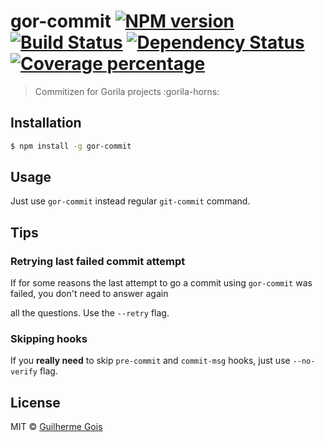 # gor-commit [![NPM version][npm-image]][npm-url] [![Build Status][travis-image]][travis-url] [![Dependency Status][daviddm-image]][daviddm-url] [![Coverage percentage][coveralls-image]][coveralls-url]

> Commitizen for Gorila projects :gorila-horns:

## Installation

```sh
$ npm install -g gor-commit
```

## Usage

Just use `gor-commit` instead regular `git-commit` command.

## Tips

### Retrying last failed commit attempt

If for some reasons the last attempt to go a commit using `gor-commit` was failed, you don't need to answer again 

all the questions. Use the `--retry` flag.

### Skipping hooks

If you **really need** to skip `pre-commit` and `commit-msg` hooks, just use `--no-verify` flag.

## License

MIT © [Guilherme Gois](gois.dev)

[npm-image]: https://badge.fury.io/js/gor-commit.svg
[npm-url]: https://npmjs.org/package/gor-commit
[travis-image]: https://travis-ci.com/guilhermejcgois/gor-commit.svg?branch=master
[travis-url]: https://travis-ci.com/guilhermejcgois/gor-commit
[daviddm-image]: https://david-dm.org/guilhermejcgois/gor-commit.svg?theme=shields.io
[daviddm-url]: https://david-dm.org/guilhermejcgois/gor-commit
[coveralls-image]: https://coveralls.io/repos/guilhermejcgois/gor-commit/badge.svg
[coveralls-url]: https://coveralls.io/r/guilhermejcgois/gor-commit
